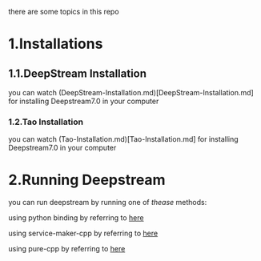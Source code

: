 there are some topics in this repo

# 1.Installations

## 1.1.DeepStream Installation

you can watch (DeepStream-Installation.md)[DeepStream-Installation.md] for installing Deepstream7.0 in your computer

### 1.2.Tao Installation

you can watch (Tao-Installation.md)[Tao-Installation.md] for installing Deepstream7.0 in your computer


# 2.Running Deepstream

you can run deepstream by running one of *thease* methods:

using python binding by referring to [here](deepstream-python/main.py)  

using service-maker-cpp by referring to [here](deepstream-service-maker-cpp/deepstream.cpp)  

using pure-cpp by referring to [here](https://github.com/Muhammad-heydari/deepstream-pure-cpp)  
